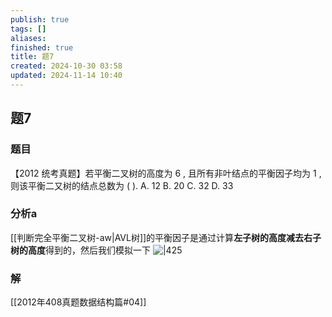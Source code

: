 ```yaml
---
publish: true
tags: []
aliases: 
finished: true
title: 题7
created: 2024-10-30 03:58
updated: 2024-11-14 10:40
---
```

## 题7
### 题目
【2012 统考真题】若平衡二叉树的高度为 6 , 且所有非叶结点的平衡因子均为 1 , 则该平衡二又树的结点总数为 ( ).
A. 12 
B. 20 
C. 32 
D. 33
### 分析a
[[判断完全平衡二叉树-aw|AVL树]]的平衡因子是通过计算**左子树的高度减去右子树的高度**得到的，然后我们模拟一下
![|425](https://img.hwenyi.live/202411141836136.webp)
### 解
[[2012年408真题数据结构篇#04]]